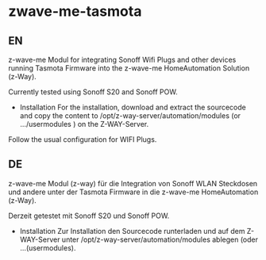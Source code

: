# zwave-me-tasmota


## EN

z-wave-me Modul for integrating Sonoff Wifi Plugs and other devices running 
Tasmota Firmware into the z-wave-me HomeAutomation Solution (z-Way).

Currently tested using Sonoff S20 and Sonoff POW.

- Installation
For the installation, download and extract the sourcecode and copy the 
content to /opt/z-way-server/automation/modules (or .../usermodules ) on 
the Z-WAY-Server.

Follow the usual configuration for WIFI Plugs.


## DE

z-wave-me Modul (z-way) für die Integration von Sonoff WLAN Steckdosen und 
andere unter der Tasmota Firmware in die z-wave-me HomeAutomation (z-Way).

Derzeit getestet mit Sonoff S20 und Sonoff POW.

- Installation
Zur Installation den Sourcecode runterladen und auf dem Z-WAY-Server unter 
/opt/z-way-server/automation/modules ablegen (oder ...(usermodules).


